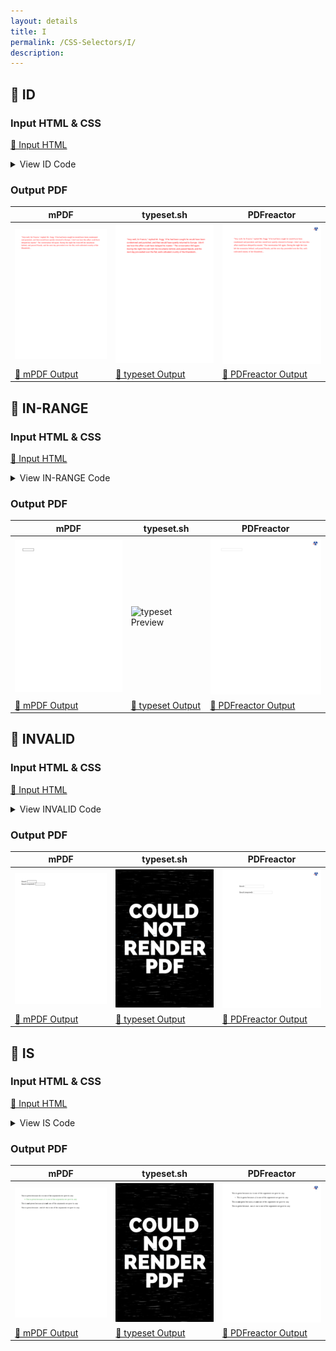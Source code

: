 ```yaml
---
layout: details
title: I
permalink: /CSS-Selectors/I/
description: 
---
```




## 🔬 ID

### Input HTML & CSS

[📄 Input HTML](https://raw.githubusercontent.com/azettl/compare.html2pdf.tools/master//html/CSS%20Selectors/I/id.html)

<details>
    <summary>
        View ID Code
    </summary>
    <pre>
        <code>
            &lt;!DOCTYPE html&gt;
&lt;!-- Sample from https://css-tricks.com/almanac/selectors/i/id/ --&gt;
&lt;html lang=&quot;en&quot;&gt;
    &lt;head&gt;
        &lt;style&gt;
        body {
  padding: 1em;
  font-family: serif;
  line-height: 1.6;
}

#unique {
  color: red;
}

.reusable {
  color: blue;
}
        &lt;/style&gt;
    &lt;/head&gt;
    &lt;body&gt;
        &lt;p class=&quot;reusable&quot; id=&quot;unique&quot;&gt;&quot;Very well, Sir Francis,&quot; replied Mr. Fogg; &quot;if he had been caught he would have been condemned and punished, and then would have quietly returned to Europe.  I don't see how this affair could have delayed his master.&quot; The conversation fell again.  During the night the train left the mountains behind, and passed Nassik, and the next day proceeded over the flat, well-cultivated country of the Khandeish...&lt;/p&gt;
    &lt;/body&gt;
&lt;/html&gt;
        </code>
    </pre>
</details>

### Output PDF

| mPDF | typeset.sh | PDFreactor |
|---------|---------|---------|
| ![mPDF Preview](mpdf__html_CSS_Selectors_I_id.html.png) | ![typeset Preview](typeset__html_CSS_Selectors_I_id.html.png) | ![PDFreactor Preview](pdfreactor__html_CSS_Selectors_I_id.html.png) |
| [📕 mPDF Output](mpdf__html_CSS_Selectors_I_id.html.pdf) | [📕 typeset Output](typeset__html_CSS_Selectors_I_id.html.pdf) | [📕 PDFreactor Output](pdfreactor__html_CSS_Selectors_I_id.html.pdf) |

## 🔬 IN-RANGE

### Input HTML & CSS

[📄 Input HTML](https://raw.githubusercontent.com/azettl/compare.html2pdf.tools/master//html/CSS%20Selectors/I/in-range.html)

<details>
    <summary>
        View IN-RANGE Code
    </summary>
    <pre>
        <code>
            &lt;!DOCTYPE html&gt;
&lt;!-- Sample from https://css-tricks.com/almanac/selectors/i/in-range/ --&gt;
&lt;html lang=&quot;en&quot;&gt;
    &lt;head&gt;
        &lt;style&gt;
        input:in-range {
  border: 5px solid green;
}
        &lt;/style&gt;
    &lt;/head&gt;
    &lt;body&gt;
        &lt;input type=&quot;number&quot; min=&quot;5&quot; max=&quot;10&quot;&gt;
    &lt;/body&gt;
&lt;/html&gt;
        </code>
    </pre>
</details>

### Output PDF

| mPDF | typeset.sh | PDFreactor |
|---------|---------|---------|
| ![mPDF Preview](mpdf__html_CSS_Selectors_I_in-range.html.png) | ![typeset Preview](typeset__html_CSS_Selectors_I_in-range.html.png) | ![PDFreactor Preview](pdfreactor__html_CSS_Selectors_I_in-range.html.png) |
| [📕 mPDF Output](mpdf__html_CSS_Selectors_I_in-range.html.pdf) | [📕 typeset Output](typeset__html_CSS_Selectors_I_in-range.html.pdf) | [📕 PDFreactor Output](pdfreactor__html_CSS_Selectors_I_in-range.html.pdf) |

## 🔬 INVALID

### Input HTML & CSS

[📄 Input HTML](https://raw.githubusercontent.com/azettl/compare.html2pdf.tools/master//html/CSS%20Selectors/I/invalid.html)

<details>
    <summary>
        View INVALID Code
    </summary>
    <pre>
        <code>
            &lt;!DOCTYPE html&gt;
&lt;!-- Sample from https://css-tricks.com/almanac/selectors/i/invalid/ --&gt;
&lt;html lang=&quot;en&quot;&gt;
    &lt;head&gt;
        &lt;style&gt;
        input:invalid {
  background: hsla(0, 90%, 70%, 1);
}

input:valid {
  background: hsla(100, 90%, 70%, 1);
}


body {
  padding: 3em;
}
fieldset {
 border: 0;   
}
input {
  padding: 0.25em 0;
  margin-bottom: 0.75em;
}
        &lt;/style&gt;
    &lt;/head&gt;
    &lt;body&gt;
        &lt;fieldset&gt;
            &lt;label for=&quot;email&quot;&gt;Email:&lt;/label&gt;
            &lt;input type=&quot;email&quot; name=&quot;email&quot;&gt;
          &lt;/fieldset&gt;
            
          &lt;fieldset&gt;
            &lt;label for=&quot;emailRequired&quot;&gt;Email (required):&lt;/label&gt;
            &lt;input type=&quot;email&quot; name=&quot;emailRequired&quot; required&gt;
          &lt;/fieldset&gt;
    &lt;/body&gt;
&lt;/html&gt;
        </code>
    </pre>
</details>

### Output PDF

| mPDF | typeset.sh | PDFreactor |
|---------|---------|---------|
| ![mPDF Preview](mpdf__html_CSS_Selectors_I_invalid.html.png) | ![typeset Preview](typeset__html_CSS_Selectors_I_invalid.html.png) | ![PDFreactor Preview](pdfreactor__html_CSS_Selectors_I_invalid.html.png) |
| [📕 mPDF Output](mpdf__html_CSS_Selectors_I_invalid.html.pdf) | [📕 typeset Output](typeset__html_CSS_Selectors_I_invalid.html.pdf) | [📕 PDFreactor Output](pdfreactor__html_CSS_Selectors_I_invalid.html.pdf) |

## 🔬 IS

### Input HTML & CSS

[📄 Input HTML](https://raw.githubusercontent.com/azettl/compare.html2pdf.tools/master//html/CSS%20Selectors/I/is.html)

<details>
    <summary>
        View IS Code
    </summary>
    <pre>
        <code>
            &lt;!DOCTYPE html&gt;
&lt;!-- Sample from  --&gt;
&lt;html lang=&quot;en&quot;&gt;
    &lt;head&gt;
        &lt;style&gt;
        :-moz-any(div, ul, .match-me) span { 
  color: #44a244;
}

:-webkit-any(div, ul, .match-me) span { 
  color: #44a244;
}
:matches(div, ul, .match-me) span { 
  color: #44a244;
}
        &lt;/style&gt;
    &lt;/head&gt;
    &lt;body&gt;
        &lt;div&gt;
            &lt;span&gt;This is green because &lt;code&gt;div&lt;/code&gt; is one of the arguments we gave to :any&lt;/span&gt;
          &lt;/div&gt;
          
          &lt;ul&gt;
            &lt;li&gt;
              &lt;span&gt;This is green because &lt;code&gt;ul&lt;/code&gt; is one of the arguments we gave to :any&lt;/span&gt;
            &lt;/li&gt;
          &lt;/ul&gt;
          
          &lt;p&gt;
            &lt;span&gt;This is &lt;strong&gt;not&lt;/strong&gt; green because &lt;code&gt;p&lt;/code&gt; is &lt;strong&gt;not&lt;/strong&gt; one of the arguments we gave to :any&lt;/span&gt;
          &lt;/p&gt;
          
          &lt;p class=&quot;match-me&quot;&gt;
            &lt;span&gt;This is green because &lt;code&gt;.match-me&lt;/code&gt; is one of the arguments we gave to :any&lt;/span&gt;
          &lt;/p&gt;
    &lt;/body&gt;
&lt;/html&gt;
        </code>
    </pre>
</details>

### Output PDF

| mPDF | typeset.sh | PDFreactor |
|---------|---------|---------|
| ![mPDF Preview](mpdf__html_CSS_Selectors_I_is.html.png) | ![typeset Preview](typeset__html_CSS_Selectors_I_is.html.png) | ![PDFreactor Preview](pdfreactor__html_CSS_Selectors_I_is.html.png) |
| [📕 mPDF Output](mpdf__html_CSS_Selectors_I_is.html.pdf) | [📕 typeset Output](typeset__html_CSS_Selectors_I_is.html.pdf) | [📕 PDFreactor Output](pdfreactor__html_CSS_Selectors_I_is.html.pdf) |


